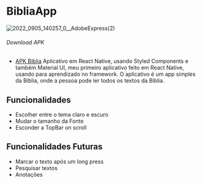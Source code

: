 # BibliaApp
![2022_0905_140257_0__AdobeExpress(2)](https://user-images.githubusercontent.com/80718197/188499094-01edc34c-9d35-4dba-8163-f23b1e73af4a.gif)

###### Download APK
- [APK Biblia](https://mega.nz/file/nfBkTACY#EN_iaen0j0u4uvUBkjMkCAUdl--dV7b25pjTh43aLSY)
Aplicativo em React Native, usando Styled Components e também Material UI, meu primeiro aplicativo feito em React Native, usando para aprendizado no framework.
O aplicativo é um app simples da Bíblia, onde a pessoa pode ler todos os textos da Bíblia.
## Funcionalidades
- Escolher entre o tema claro e escuro
- Mudar o tamanho da Fonte
- Esconder a TopBar on scroll
## Funcionalidades Futuras
- Marcar o texto após um long press
- Pesquisar textos 
- Anotações
